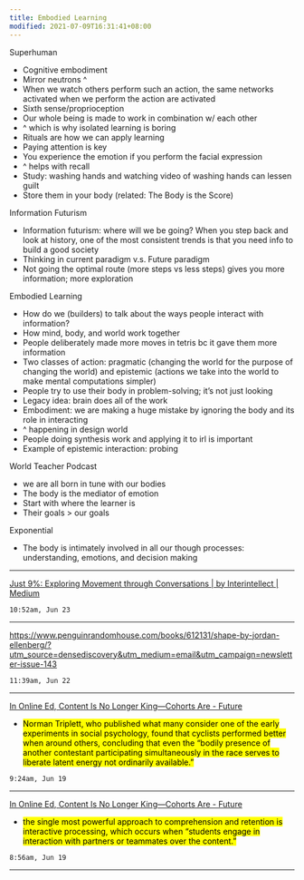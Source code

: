 ```yaml
---
title: Embodied Learning
modified: 2021-07-09T16:31:41+08:00
---
```


Superhuman
- Cognitive embodiment
- Mirror neutrons ^
- When we watch others perform such an action, the same networks activated when we perform the action are activated
- Sixth sense/proprioception
- Our whole being is made to work in combination w/ each other
- ^ which is why isolated learning is boring
- Rituals are how we can apply learning
- Paying attention is key 
- You experience the emotion if you perform the facial expression
- ^ helps with recall
- Study: washing hands and watching video of washing hands can lessen guilt
- Store them in your body (related: The Body is the Score)

Information Futurism
- Information futurism: where will we be going? When you step back and look at history, one of the most consistent trends is that you need info to build a good society
- Thinking in current paradigm v.s. Future paradigm
- Not going the optimal route (more steps vs less steps) gives you more information; more exploration

Embodied Learning
- How do we (builders) to talk about the ways people interact with information?
- How mind, body, and world work together
- People deliberately made more moves in tetris bc it gave them more information
- Two classes of action: pragmatic (changing the world for the purpose of changing the world) and epistemic (actions we take into the world to make mental computations simpler)
- People try to use their body in problem-solving; it’s not just looking
- Legacy idea: brain does all of the work
- Embodiment: we are making a huge mistake by ignoring the body and its role in interacting
- ^ happening in design world
- People doing synthesis work and applying it to irl is important
- Example of epistemic interaction: probing

World Teacher Podcast
- we are all born in tune with our bodies
- The body is the mediator of emotion
- Start with where the learner is
- Their goals > our goals


Exponential
- The body is intimately involved in all our though processes: understanding, emotions, and decision making

---
[Just 9%: Exploring Movement through Conversations | by Interintellect | Medium](https://interintellect.medium.com/just-9-exploring-movement-through-conversations-e9c06eacdb6f)


`10:52am, Jun 23`

---
https://www.penguinrandomhouse.com/books/612131/shape-by-jordan-ellenberg/?utm_source=densediscovery&utm_medium=email&utm_campaign=newsletter-issue-143

`11:39am, Jun 22`

---
[In Online Ed, Content Is No Longer King—Cohorts Are - Future](https://future.a16z.com/cohort-based-courses/?cmdid=74OLXFR1BEJLWF)
- <mark>Norman Triplett, who published what many consider one of the early experiments in social psychology, found that cyclists performed better when around others, concluding that even the “bodily presence of another contestant participating simultaneously in the race serves to liberate latent energy not ordinarily available.”</mark>


`9:24am, Jun 19`

---
[In Online Ed, Content Is No Longer King—Cohorts Are - Future](https://future.a16z.com/cohort-based-courses/?cmdid=74OLXFR1BEJLWF)
- <mark>the single most powerful approach to comprehension and retention is interactive processing, which occurs when “students engage in interaction with partners or teammates over the content.”</mark>


`8:56am, Jun 19`

---
